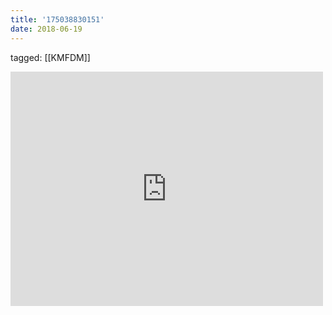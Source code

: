 ```yaml
---
title: '175038830151'
date: 2018-06-19
---
```

tagged: [[KMFDM]]
<iframe allow="accelerometer; autoplay; clipboard-write; encrypted-media; gyroscope; picture-in-picture" allowfullscreen="" frameborder="0" height="375" id="youtube_iframe" src="https://www.youtube.com/embed/eFOqt2sNyfs?feature=oembed&amp;enablejsapi=1&amp;origin=https://safe.txmblr.com&amp;wmode=opaque" width="500"></iframe>